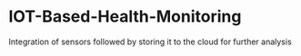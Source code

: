 # IOT-Based-Health-Monitoring
Integration of sensors followed by storing it to the cloud for further analysis
